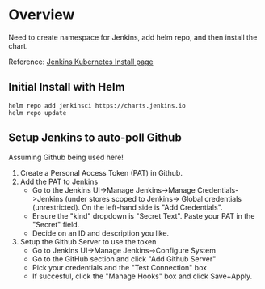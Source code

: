 # Overview

Need to create namespace for Jenkins, add helm repo, and then install the chart.

Reference: [Jenkins Kubernetes Install page](https://www.jenkins.io/doc/book/installing/kubernetes/)

## Initial Install with Helm

```
helm repo add jenkinsci https://charts.jenkins.io
helm repo update
```


## Setup Jenkins to auto-poll Github

Assuming Github being used here!

1) Create a Personal Access Token (PAT) in Github.
2) Add the PAT to Jenkins
    -  Go to the Jenkins UI->Manage Jenkins->Manage Credentials->Jenkins (under stores scoped to Jenkins->
        Global credentials (unrestricted). On the left-hand side is "Add Credentials".
    - Ensure the "kind" dropdown is "Secret Text". Paste your PAT in the "Secret" field.
    - Decide on an ID and description you like.
3) Setup the Github Server to use the token
    - Go to Jenkins UI->Manage Jenkins->Configure System
    - Go to the GitHub section and click "Add Github Server"
    - Pick your credentials and the "Test Connection" box
    - If succesful, click the "Manage Hooks" box and click Save+Apply.